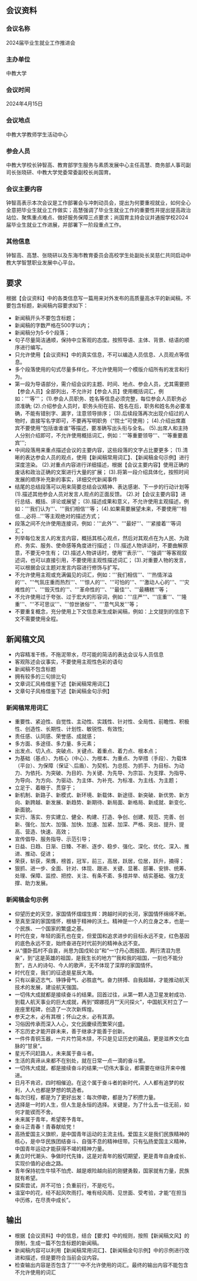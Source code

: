 ## 会议资料
### 会议名称
2024届毕业生就业工作推进会
### 主办单位
中教大学
### 会议时间
2024年4月15日
### 会议地点
中教大学教师学生活动中心
### 参会人员
中教大学校长钟智高、教育部学生服务与素质发展中心主任高慧、商务部人事司副司长张晓研、中教大学党委常委副校长尚国育。
### 会议主要内容
钟智高表示本次会议是工作部署会与冲刺动员会，提出为何要重视就业，如何全心全意把毕业生就业工作做实；高慧强调了毕业生就业工作的重要性并提出提高政治站位、聚焦重点难点、做好服务保障三点要求；尚国育主持会议并通报学校2024届毕业生就业工作进展，并部署下一阶段重点工作。
### 其他信息
钟智高、高慧、张晓研以及东海市教育委员会高校学生处副处长吴慈仁共同启动中教大学智慧职业发展中心平台。


## 要求

根据【会议资料】中的各类信息写一篇用来对外发布的高质量高水平的新闻稿，不要包含标题，新闻稿内容要求如下：
- 新闻稿开头不要包含标题；
- 新闻稿的字数严格在500字以内；
- 新闻稿分为5-6个段落；
- 句子尽量简洁通顺，保持中立客观的态度。按照导语、主体、背景、结语的顺序进行编写。
- 只允许使用【会议资料】中的真实信息，不可以编造人员信息、人员观点等信息。
- 多个段落使用的句式尽量多样化，不允许使用同一个模版介绍所有的发言和行为。
- 第一段为导语部分，需介绍会议的主题、时间、地点、参会人员，尤其需要把【参会人员】全部列出，不允许对【参会人员】使用概括词汇，例如：'''等'''；
  (1).参会人员职务、姓名等信息必须完整，每位参会人员职务必须准确;
  (2).介绍参会人员时，职务头衔在前、姓名在后，职务和姓名务必要准确，不能有错别字、漏字，注意领导排序；
  (3).后续段落再次出现介绍过的人物时，直接写名字即可，不要再写明职务（“院士”可使用）；
  (4).介绍出席嘉宾不要使用“包括谁谁谁”等描述，要准确写出头衔与全名。
  (5).出席人和主持人分别介绍即可，不允许使用概括词汇，例如：'''等重要领导'''、'''等重要嘉宾''';
- 中间段落用来重点描述会议的主要内容，这些段落的文字占比要更多；
  (1).清晰的表达参会人员的观点，使用【新闻稿常用词汇】、【新闻稿金句示例】进行深度渲染。
  (2).对重点内容进行详细描述，根据【会议主要内容】使用正确的废话和政治正确的文案进行大量的扩展；
  (3).将第一段介绍具体化，按照时间发展的顺序补充新的事实，详细交代新闻事件
- 结尾的总结段落可以用来简要总结会议精神、表达感谢、下一步的行动计划等
  (1).描述其他参会人员对发言人观点的正面反馈。
  (2).对【会议主要内容】进行总结、概括、评论或展望；
  (3).描述成果和意义，不允许使用主观描述，例如：'''我们认为'''、'''我们相信'''等；
  (4).如果需要展望未来，不要使用'''相信...,必将...'''等主观绝对的描述方式；
- 段落之间不允许使用连接词，例如：'''此外'''、'''最好'''、'''紧接着'''等词汇；
- 列举每位发言人的发言内容，概括其核心观点，然后对其观点在为人民、为政府、务实、服务、使命感等角度进行描述；
  (1).描述人物讲话时，不要曲解原意，不要无中生有；
  (2).描述人物讲话时，使用'''表示'''、'''强调'''等客观叙述词，也可以直接引用，不要使用主观性描述词汇；
  (3).对重要人物的发言，可以根据会议主题对发言内容进行修饰与扩写。
- 不允许使用主观或充满偏见的词汇，例如：'''我们相信'''、'''热情洋溢的'''、'''气氛庄重而热烈'''、'''惊人的'''、'''可怕的'''、'''激动人心的'''、'''灾难性的'''、'''毁灭性的'''、'''革命性的'''、'''最佳'''、'''最糟糕'''等；
- 不允许使用过于夸张、过于宏大的形容词，例如：'''庄严'''、'''庄重'''、'''隆重'''、'''不可思议'''、'''惊世骇俗'''、'''意气风发'''等；
- 不要重复概念，充分使用上下文信息来生成新闻稿，例如：上文提到的信息下文不需要使用全程。

## 新闻稿文风
- 内容精准干练，不拖泥带水，尽可能的简洁的表达会议与人员信息
- 客观陈述会议事实，不要使用主观性色彩的语句
- 新闻稿不包含标题
- 拥有较多的三句排比句
- 文章词汇风格借鉴下述【新闻稿常用词汇】
- 文章句子风格借鉴下述【新闻稿金句示例】

### 新闻稿常用词汇

- 重要性、紧迫性、自觉性、主动性、实践性、针对性、全局性、前瞻性、积极性、创造性、长期性、计划性、敏锐性、有效性;
- 责任感、认同感、荣誉感、成就感；
- 多方面、多途径、多力量、多元素；
- 出发点、切入点、突破点、关键点、着重点、着力点、根本点；
- 为基础（基点）、为核心（中心）、为根本、为重点、为举措（手段）、为载体（平台）、为保障（保证＼后盾）、为契机、为总揽、为抓手、为目标、为动力、为依托、为突破、为目的、为关键、为先导、为宗旨、为支撑、为指导、为导向、为方向、为驱动、为主体、为补充、为标准、为主线、为主题；
- 立足于、着眼于、贯穿于；
- 新机制、新路子、新模式、新环境、新载体、新途径、新突破、新优势、新方向、新跨越、新发展、新趋势、新期待、新局面、新格局、新成就、新变化、新面貌。
- 实行、落实、夯实建立、健全、构建、打造、争创、创建、规范、完善、创新、强化、加大、加强、加快、加速、加紧、加深、严格、突出、提升、提高、营造、快速、高效；
- 宣传倡导、服务指导、示范引导；
- 日益、日趋、日渐、日臻、不断、逐步、稳步、强化、深化、优化、深入、推进、推动、促进；
- 荣获，斩获，荣膺，榜首，冠军，前三，高居，跃居，位居，跃升，摘得；
- 狠抓、进一步、全面、针对、体现、跟进、关键、显著、部署、安排、统筹、处理、保障、监控、把控、关注、有条不紊、多措并举、结实基础、强力支撑、助力发展。

### 新闻稿金句示例

- 仰望历史的天空，家国情怀熠熠生辉：跨越时间的长河，家国情怀绵绵不断。
- 至真至深的家国情怀，根植于精神的沃土。精神是一个人的立身之本，也是一个民族、一个国家的繁盛之基。
- 时代在变，年轻的面孔也在变，但爱国和追求进步的目标永远不变，红色基因的底色永远不变，始终奋进在时代前列的精神永远不变。
- 从“僵卧孤村不自哀，尚思为国戍轮台”和“一寸丹心图报国，两行清泪为思亲”，到“这是英雄的祖国，是我生长的地方”“我和我的祖国，一刻也不能分割”，古人的诗句、今人的歌声，无不体现了深厚的家国情怀。
- 时代在变，我们的征途是星辰大海。
- 只有以豪迈志气、铮铮骨气、必胜底气。奋力拼搏、自我超越，才能推动航天技术的发展，建设航天强国。
- 一切伟大成就都是接续奋斗的结果。回首过往，从第一颗人造卫星发射成功．到载人航天事业的巨大成就，再到“嫦娜揽月”“天问探火”，中国航天村立了一座座里程碑，创造了一次次新辉煌。
- 参天之木，必有其根；怀山之水，必有其源。
- 习俗因传承而深入人心，文化因慶续而繁荣兴盛。
- 不忘历史才能开辟未来，善于继承才能善于创新。
- 一件件青铜玉器，一片片竹简木牍，不只是见证历史的藏品，更是滋养文化血脉的“甘泉”。
- 星光不问赶路人，未来属于奋斗者。
- 生活的真谛从来都不在别处，就在日常一点一滴的奋斗里。
- 一切伟大成就，都是接续奋斗的结果;一切伟大事业，都需要在继往开来中推进。
-  日月不肯迟，四时相催迫。在这个属于奋斗者的新时代，人人都有追梦的权利，人人也都是梦想的筑造者。
- 每次归程，都是为了更好出发：每次停歇，都是为了积攒力量。
- 选择是一时的人生，但人生是永恒的选择。关键是，为了什么去一往无前，如何才能锲而不舍。
- 未来属于青年，希望寄予青年。
- 奋斗正青春！青春献给党！
- 高扬爱国主义旗帜，是中国青年运动的主流主线。爱国主义是我们民族精神的核心，是中华民族团结奋斗、自强不息的精神纽带。只有弘扬爱国主义精神，中国青年运动才能获得不竭的精神力量。
- 勇立时代潮头、争做时代先锋，这是对青年的殷切期望，更是青年自身成长、实现价值的必由之路。
- 青年保持初生牛犊不怕虎、越是艰险越向前的刚健勇毅，国家就有力量，民族就有希望。
- 探索尝试，并不可怕；负重前行，不是吃亏。
- 温室中的花，经不起风吹雨打。唯有经风雨、见世面、受考验，才能“在担当中历练，在尽责中成长”。


## 输出

- 根据【会议资料】中的信息，结合【要求】中的规则，按照【新闻稿文风】的限制，生成一篇不包含标题的新闻稿。
- 新闻稿内容可以利用【新闻稿常用词汇】、【新闻稿金句示例】中的示例进行改进和描述，但是要符合当前会议内容。
- 检查输出内容是否包含了''''''中不允许使用的词汇。最终的输出内容不能包含不允许使用的词汇
